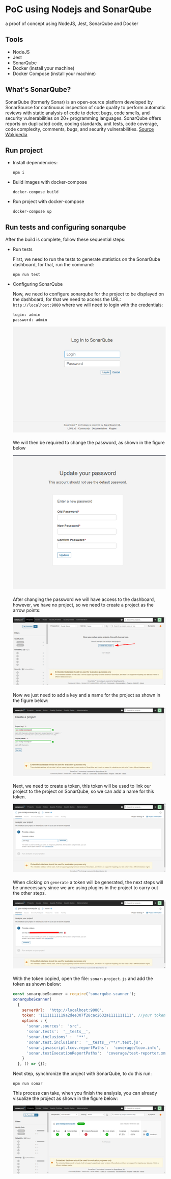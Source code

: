 # PoC using Nodejs and SonarQube
a proof of concept using NodeJS, Jest, SonarQube and Docker

## Tools
- NodeJS
- Jest
- SonarQube
- Docker (install your machine)
- Docker Compose (install your machine)

## What's SonarQube?
SonarQube (formerly Sonar) is an open-source platform developed by SonarSource for continuous inspection of code quality to perform automatic reviews with static analysis of code to detect bugs, code smells, and security vulnerabilities on 20+ programming languages. SonarQube offers reports on duplicated code, coding standards, unit tests, code coverage, code complexity, comments, bugs, and security vulnerabilities. [Source Wokipedia](https://en.wikipedia.org/wiki/SonarQube)

## Run project
- Install dependencies:
  ```
  npm i
  ```

- Build images with docker-compose
  ```
  docker-compose build
  ```

- Run project with docker-compose
  ```
  docker-compose up
  ```

## Run tests and configuring sonarqube
After the build is complete, follow these sequential steps:

- Run tests

  First, we need to run the tests to generate statistics on the SonarQube dashboard, for that, run the command:
  ```
  npm run test
  ```
- Configuring SonarQube

  Now, we need to configure sonarqube for the project to be displayed on the dashboard, for that we need to access the URL: `http://localhost:9000` where we will need to login with the credentials:
  ```
  login: admin
  password: admin
  ```
  <div style="margin-bottom: 20px">
    <img src="./screenshot/01.png" width="640" alt="Login screen">
  </div>

  We will then be required to change the password, as shown in the figure below
  <div style="margin-bottom: 20px">
    <img src="./screenshot/02.png" alt="Update Password screen">
  </div>

  After changing the password we will have access to the dashboard, however, we have no project, so we need to create a project as the arrow points:
  <div style="margin-bottom: 20px">
    <img src="./screenshot/03.png" alt="Update Password screen">
  </div>

  Now we just need to add a key and a name for the project as shown in the figure below:
  <div style="margin-bottom: 20px">
    <img src="./screenshot/04.png" alt="Update Password screen">
  </div>

  Next, we need to create a token, this token will be used to link our project to the project on SonarQube, so we can add a name for this token.
  <div style="margin-bottom: 20px">
    <img src="./screenshot/05.png" alt="Update Password screen">
  </div>
  
  When clicking on `generate` a token will be generated, the next steps will be unnecessary since we are using plugins in the project to carry out the other steps.
  <div style="margin-bottom: 20px">
    <img src="./screenshot/06.png" alt="Update Password screen">
  </div>

  With the token copied, open the file: `sonar-project.js` and add the token as shown below:
  ```js
  const sonarqubeScanner = require('sonarqube-scanner');
  sonarqubeScanner(
    {
      serverUrl:  'http://localhost:9000',
      token: '11111111119a2dee307f28cac2632a1111111111', //your token
      options : {
        'sonar.sources':  'src',
        'sonar.tests':  '__tests__',
        'sonar.inclusions' :  '**',
        'sonar.test.inclusions':  '__tests__/**/*.test.js',
        'sonar.javascript.lcov.reportPaths':  'coverage/lcov.info',
        'sonar.testExecutionReportPaths':  'coverage/test-reporter.xml'
      }
    }, () => {});
  ```

  Next step, synchronize the project with SonarQube, to do this run:
  ```
  npm run sonar
  ```
  This process can take, when you finish the analysis, you can already visualize the project as shown in the figure below:
  <div style="margin-bottom: 20px">
    <img src="./screenshot/07.png" alt="Update Password screen">
  </div>



